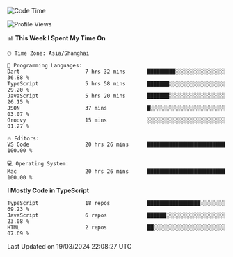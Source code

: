 <!--START_SECTION:waka-->
![Code Time](http://img.shields.io/badge/Code%20Time-5%2C879%20hrs%2048%20mins-blue)

![Profile Views](http://img.shields.io/badge/Profile%20Views-0-blue)

📊 **This Week I Spent My Time On** 

```text
🕑︎ Time Zone: Asia/Shanghai

💬 Programming Languages: 
Dart                     7 hrs 32 mins       █████████░░░░░░░░░░░░░░░░   36.88 % 
TypeScript               5 hrs 58 mins       ███████░░░░░░░░░░░░░░░░░░   29.20 % 
JavaScript               5 hrs 20 mins       ███████░░░░░░░░░░░░░░░░░░   26.15 % 
JSON                     37 mins             █░░░░░░░░░░░░░░░░░░░░░░░░   03.07 % 
Groovy                   15 mins             ░░░░░░░░░░░░░░░░░░░░░░░░░   01.27 % 

🔥 Editors: 
VS Code                  20 hrs 26 mins      █████████████████████████   100.00 % 

💻 Operating System: 
Mac                      20 hrs 26 mins      █████████████████████████   100.00 % 
```

**I Mostly Code in TypeScript** 

```text
TypeScript               18 repos            █████████████████░░░░░░░░   69.23 % 
JavaScript               6 repos             ██████░░░░░░░░░░░░░░░░░░░   23.08 % 
HTML                     2 repos             ██░░░░░░░░░░░░░░░░░░░░░░░   07.69 % 
```




 Last Updated on 19/03/2024 22:08:27 UTC
<!--END_SECTION:waka-->
